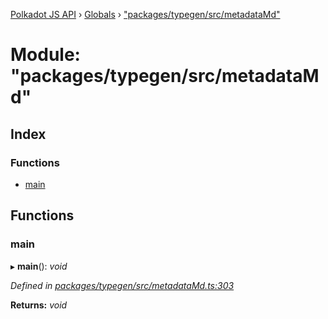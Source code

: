 [Polkadot JS API](../README.md) › [Globals](../globals.md) › ["packages/typegen/src/metadataMd"](_packages_typegen_src_metadatamd_.md)

# Module: "packages/typegen/src/metadataMd"

## Index

### Functions

* [main](_packages_typegen_src_metadatamd_.md#main)

## Functions

###  main

▸ **main**(): *void*

*Defined in [packages/typegen/src/metadataMd.ts:303](https://github.com/polkadot-js/api/blob/94e9fd2b17/packages/typegen/src/metadataMd.ts#L303)*

**Returns:** *void*
